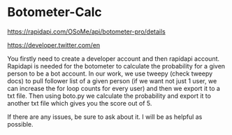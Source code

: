 # Botometer-Calc


https://rapidapi.com/OSoMe/api/botometer-pro/details

https://developer.twitter.com/en

  You firstly need to create a developer account and then rapidapi account. Rapidapi is needed for the botometer to calculate the probability for a given person to be a bot account. 
  In our work, we use tweepy (check tweepy docs) to pull follower list of a given person (if we want not just 1 user, we can increase the for loop counts for every user) and then we export it to a txt file. 
  Then using boto.py we calculate the probability and export it to another txt file which gives you the score out of 5. 
  
If there are any issues, be sure to ask about it. I will be as helpful as possible. 
